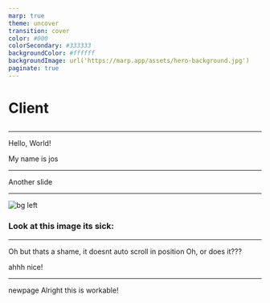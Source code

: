 ```yaml
---
marp: true
theme: uncover
transition: cover
color: #000
colorSecondary: #333333
backgroundColor: #ffffff
backgroundImage: url('https://marp.app/assets/hero-background.jpg')
paginate: true
---
```


<!-- 
header:
paginate:
 -->

# **Client**


## 

---


Hello, World!

My name is jos

---

Another slide

---

![bg left](https://josfeenstra.nl/portfolio/sfered/thumb.png)


### Look at this image its sick:

---

Oh but thats a shame, it doesnt auto scroll in position
Oh, or does it??? 



ahhh nice! 

---

newpage Alright this is workable! 